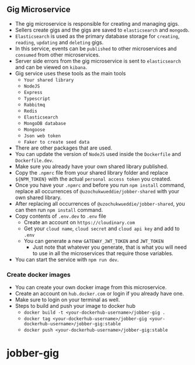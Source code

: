 ## Gig Microservice
* The gig microservice is responsible for creating and managing gigs.
* Sellers create gigs and the gigs are saved to `elasticsearch` and `mongodb`.
* `Elasticsearch` is used as the primary database storage for `creating`, `reading`, `updating` and `deleting` gigs.
* In this service, events can be `published` to other microservices and `consumed` from other microservices.
* Server side errors from the gig microservice is sent to `elasticsearch` and can be viewed on `kibana`.
* Gig service uses these tools as the main tools
  * `Your shared library`
  * `NodeJS`
  * `Express`
  * `Typescript`
  * `Rabbitmq`
  * `Redis`
  * `Elasticsearch`
  * `MongoDB database`
  * `Mongoose`
  * `Json web token`
  * `Faker to create seed data`
* There are other packages that are used.
* You can update the version of `NodeJS` used inside the `Dockerfile` and `Dockerfile.dev`.
* Make sure you already have your own shared library published.
* Copy the `.npmrc` file from your shared library folder and replace `${NPM_TOKEN}` with the actual `personal access token` you created.
* Once you have your `.npmrc` and before you run `npm install` command, replace all occurrences of `@uzochukwueddie/jobber-shared` with your own shared library.
* After replacing all occurrences of `@uzochukwueddie/jobber-shared`, you can then run `npm install` command.
* Copy contents of `.env.dev` to `.env` file
  * Create an account on `https://cloudinary.com`
  * Get your `cloud name`, `cloud secret` and `cloud api key` and add to `.env`
  * You can generate a new `GATEWAY_JWT_TOKEN` and `JWT_TOKEN`
    * Just note that whatever you generate, that is what you will need to use in all the microservices that require those variables.
* You can start the service with `npm run dev`.

### Create docker images
* You can create your own docker image from this microservice.
* Create an account on `hub.docker.com` or login if you already have one.
* Make sure to login on your terminal as well.
* Steps to build and push your image to docker hub
  * `docker build -t <your-dockerhub-username>/jobber-gig .`
  * `docker tag <your-dockerhub-username>/jobber-gig <your-dockerhub-username>/jobber-gig:stable`
  * `docker push <your-dockerhub-username>/jobber-gig:stable`
# jobber-gig
